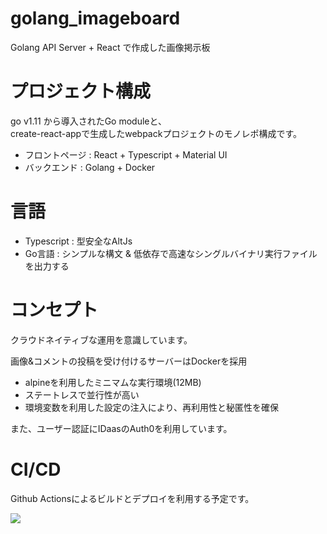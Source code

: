 # golang_imageboard
Golang API Server + React で作成した画像掲示板


# プロジェクト構成

go v1.11 から導入されたGo moduleと、  
create-react-appで生成したwebpackプロジェクトのモノレポ構成です。

- フロントページ : React + Typescript + Material UI
- バックエンド : Golang + Docker


# 言語

- Typescript : 型安全なAltJs
- Go言語 : シンプルな構文 & 低依存で高速なシングルバイナリ実行ファイルを出力する

# コンセプト
クラウドネイティブな運用を意識しています。

画像&コメントの投稿を受け付けるサーバーはDockerを採用

- alpineを利用したミニマムな実行環境(12MB)
- ステートレスで並行性が高い
- 環境変数を利用した設定の注入により、再利用性と秘匿性を確保

また、ユーザー認証にIDaasのAuth0を利用しています。

# CI/CD
Github Actionsによるビルドとデプロイを利用する予定です。

![](https://github.com/harumaxy/golang_imageboard/workflows/Docker%20Image%20CI/badge.svg)


